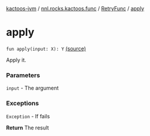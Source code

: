 [kactoos-jvm](../../index.md) / [nnl.rocks.kactoos.func](../index.md) / [RetryFunc](index.md) / [apply](.)

# apply

`fun apply(input: X): Y` [(source)](https://github.com/neonailol/kactoos/blob/master/kactoos-jvm/src/main/kotlin/nnl/rocks/kactoos/func/RetryFunc.kt#L81)

Apply it.

### Parameters

`input` - The argument

### Exceptions

`Exception` - If fails

**Return**
The result

